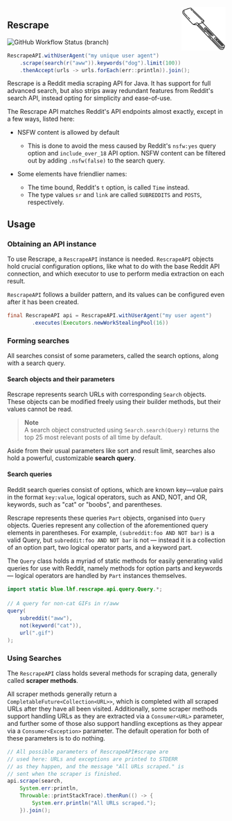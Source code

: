 <img align="right" src="assets/logo.webp" width="20%">

## Rescrape
![GitHub Workflow Status (branch)](https://img.shields.io/github/actions/workflow/status/bluelhf/Rescrape/maven.yml?branch=main&color=FFFFFF)
<br align="clear"/>

```java
RescrapeAPI.withUserAgent("my unique user agent")
    .scrape(search(r("aww")).keywords("dog").limit(100))
    .thenAccept(urls -> urls.forEach(err::println)).join();
```
Rescrape is a Reddit media scraping API for Java.
It has support for full advanced search, but also strips
away redundant features from Reddit's search API, instead
opting for simplicity and ease-of-use.

The Rescrape API matches Reddit's API endpoints almost exactly,
except in a few ways, listed here:

- NSFW content is allowed by default
    - This is done to avoid the mess caused by Reddit's `nsfw:yes` query option and
      `include_over_18` API option. NSFW content can be filtered out by adding `.nsfw(false)` to the search query.

- Some elements have friendlier names:
    - The time bound, Reddit's `t` option, is called `Time` instead.
    - The type values `sr` and `link` are called `SUBREDDITS` and `POSTS`, respectively.


## Usage

### Obtaining an API instance
To use Rescrape, a `RescrapeAPI` instance is needed. `RescrapeAPI` objects
hold crucial configuration options, like what to do with the base Reddit API
connection, and which executor to use to perform media extraction on each result.

`RescrapeAPI` follows a builder pattern, and its values can be configured even
after it has been created.

```java
final RescrapeAPI api = RescrapeAPI.withUserAgent("my user agent")
        .executes(Executors.newWorkStealingPool(16))
```

### Forming searches
All searches consist of some parameters, called the search options,
along with a search query.

#### Search objects and their parameters

Rescrape represents search URLs with corresponding `Search` objects.
These objects can be modified freely using their builder methods,
but their values cannot be read. 

> **Note**  
> A search object constructed using `Search.search(Query)` returns
> the top 25 most relevant posts of all time by  default.

Aside from their usual parameters like sort and result limit, searches also
hold a powerful, customizable **search query**.

#### Search queries
Reddit search queries consist of options, which are known key—value pairs
in the format `key:value`, logical operators, such as AND, NOT, and OR,
keywords, such as "cat" or "boobs", and parentheses.

Rescrape represents these queries `Part` objects,
organised into `Query` objects. Queries represent any collection
of the aforementioned query elements in parentheses. For example,
`(subreddit:foo AND NOT bar)` is a valid Query, but `subreddit:foo
AND NOT bar` is not — instead it is a collection of an option part,
two logical operator parts, and a keyword part.


The `Query` class holds a myriad of static methods for easily
generating valid queries for use with Reddit, namely methods for
option parts and keywords — logical operators are handled by `Part`
instances themselves.
```java
import static blue.lhf.rescrape.api.query.Query.*;

// A query for non-cat GIFs in r/aww
query(
    subreddit("aww"),
    not(keyword("cat")),
    url(".gif")
);
```




### Using Searches

The `RescrapeAPI` class holds several methods for scraping data, generally called
**scraper methods**.

All scraper methods generally return a `CompletableFuture<Collection<URL>>`, which
is completed with all scraped URLs after they have all been visited. Additionally,
some scraper methods support handling URLs as they are extracted via a `Consumer<URL>` parameter,
and further some of those also support handling exceptions as they appear via a `Consumer<Exception>` parameter.
The default operation for both of these parameters is to do nothing.

```java
// All possible parameters of RescrapeAPI#scrape are
// used here: URLs and exceptions are printed to STDERR
// as they happen, and the message "All URLs scraped." is
// sent when the scraper is finished.
api.scrape(search,
    System.err:println,
    Throwable::printStackTrace).thenRun(() -> {
        System.err.println("All URLs scraped.");
    }).join();
```
